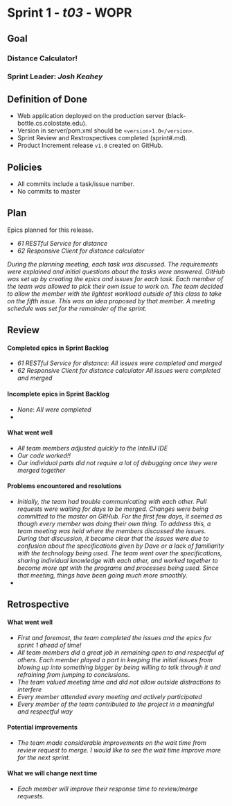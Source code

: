 # Sprint 1 - *t03* - **WOPR**

## Goal

### Distance Calculator!
### Sprint Leader: *Josh Keahey*

## Definition of Done

* Web application deployed on the production server (black-bottle.cs.colostate.edu).
* Version in server/pom.xml should be `<version>1.0</version>`.
* Sprint Review and Restrospectives completed (sprint#.md).
* Product Increment release `v1.0` created on GitHub.

## Policies

* All commits include a task/issue number.
* No commits to master

## Plan

Epics planned for this release.

* *61 RESTful Service for distance*
* *62 Responsive Client for distance calculator*

*During the planning meeting, each task was discussed. The requirements 
were explained and initial questions about the tasks were answered. GitHub 
was set up by creating the epics and issues for each task. Each member of the 
team was allowed to pick their own issue to work on. The team decided to allow 
the member with the lightest workload outside of this class to take on the fifth 
issue. This was an idea proposed by that member. A meeting schedule was set for 
the remainder of the sprint.*

## Review

#### Completed epics in Sprint Backlog 
* *61 RESTful Service for distance*:  *All issues were completed and merged*
* *62 Responsive Client for distance calculator* *All issues were completed and merged*

#### Incomplete epics in Sprint Backlog 
* *None*: *All were completed*
*

#### What went well
* *All team members adjusted quickly to the IntelliJ IDE*
* *Our code worked!!*
* *Our individual parts did not require a lot of debugging once they were merged together*

#### Problems encountered and resolutions
* *Initially, the team had trouble communicating with each other. Pull requests were waiting for 
days to be merged. Changes were being committed to the master on GitHub. For the first few days,
it seemed as though every member was doing their own thing. To address this, a team meeting was 
held where the members discussed the issues. During that discussion, it became clear that the 
issues were due to confusion about the specifications given by Dave or a lack of familiarity with
the technology being used. The team went over the specifications, sharing individual knowledge with 
each other, and worked together to become more apt with the programs and processes being used.
Since that meeting, things have been going much more smoothly.*
*

## Retrospective

#### What went well
* *First and foremost, the team completed the issues and the epics for sprint 1 ahead of time!*
* *All team members did a great job in remaining open to and respectful of others. Each member
played a part in keeping the initial issues from blowing up into something bigger by being willing
to talk through it and refraining from jumping to conclusions.*
* *The team valued meeting time and did not allow outside distractions to interfere*
* *Every member attended every meeting and actively participated*
* *Every member of the team contributed to the project in a meaningful and respectful way*

#### Potential improvements
* *The team made considerable improvements on the wait time from review request to merge. I would 
like to see the wait time improve more for the next sprint.*

#### What we will change next time
* *Each member will improve their response time to review/merge requests.*
